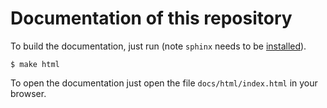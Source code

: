# Documentation of this repository

To build the documentation, just run (note `sphinx` needs to be [installed](http://www.sphinx-doc.org/en/master/usage/installation.html)).

```console
$ make html
```

To open the documentation just open the file `docs/html/index.html` in your browser.
